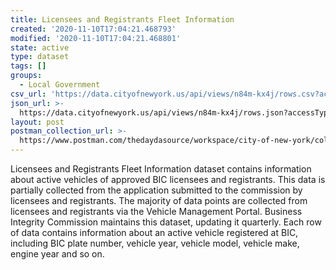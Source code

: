 ```yaml
---
title: Licensees and Registrants Fleet Information
created: '2020-11-10T17:04:21.468793'
modified: '2020-11-10T17:04:21.468801'
state: active
type: dataset
tags: []
groups:
  - Local Government
csv_url: 'https://data.cityofnewyork.us/api/views/n84m-kx4j/rows.csv?accessType=DOWNLOAD'
json_url: >-
  https://data.cityofnewyork.us/api/views/n84m-kx4j/rows.json?accessType=DOWNLOAD
layout: post
postman_collection_url: >-
  https://www.postman.com/thedaydasource/workspace/city-of-new-york/collection/15909983-76ea21c7-4c7a-4036-bae9-03d9326ab061
---
```

Licensees and Registrants Fleet Information dataset contains information about active vehicles of approved BIC licensees and registrants. This data is partially collected from the application submitted to the commission by licensees and registrants. The majority of data points are collected from licensees and registrants via the Vehicle Management Portal. Business Integrity Commission maintains this dataset, updating it quarterly. Each row of data contains information about an active vehicle registered at BIC, including BIC plate number, vehicle year, vehicle model, vehicle make, engine year and so on.
